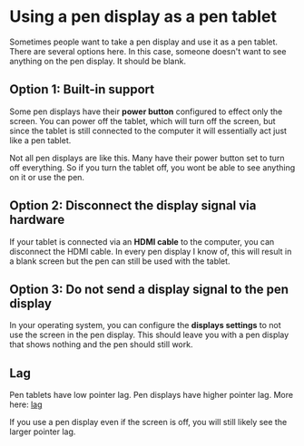 # Using a pen display as a pen tablet

Sometimes people want to take a pen display and use it as a pen tablet. There are several options here. In this case, someone doesn't want to see anything on the pen display. It should be blank.

## Option 1: Built-in support

Some pen displays have their **power button** configured to effect only the screen. You can power off the tablet, which will turn off the screen, but since the tablet is still connected to the computer it will essentially act just like a pen tablet.&#x20;

Not all pen displays are like this. Many have their power button set to turn off everything. So if you turn the tablet off, you wont be able to see anything on it or use the pen.

## Option 2: Disconnect the display signal via hardware

If your tablet is connected via an **HDMI cable** to the computer, you can disconnect the HDMI cable. In every pen display I know of, this will result in a blank screen but the pen can still be used with the tablet.

## Option 3: Do not send a display signal to the pen display

In your operating system, you can configure the **displays settings** to not use the screen in the pen display. This should leave you with a pen display that shows nothing and the pen should still work.

## Lag

Pen tablets have low pointer lag. Pen displays have higher pointer lag. More here: [lag](../../core-features/lag.md)

If you use a pen display even if the screen is off, you will still likely see the larger pointer lag.

###















